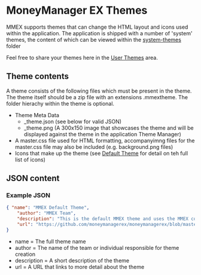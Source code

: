 # MoneyManager EX Themes

MMEX supports themes that can change the HTML layout and icons used within the application. The application is
shipped with a number of 'system' themes, the content of which can be viewed within the [system-themes](system-themes/README.md) folder

Feel free to share your themes here in the [User Themes](other-themes/README.md) area.

## Theme contents

A theme consists of the following files which must be present in the theme. The theme itself should be a zip file with an extensions .mmextheme. The folder hierachy within the theme is optional.

- Theme Meta Data
    - _theme.json (see below for valid JSON)
    - _theme.png (A 300x150 image that showcases the theme and will be displayed against the theme in the application Theme Manager)
- A master.css file used for HTML formatting, accompanyimng files for the master.css file may also be included (e.g. background.png files)
- Icons that make up the theme (see [Default Theme](system-themes/default/README.md) for detail on teh full list of icons)

## JSON content

### Example JSON

```json
{ "name": "MMEX Default Theme",
    "author": "MMEX Team",
    "description": "This is the default MMEX theme and uses the MMEX colour scheme. It is a simple 'duo color' theme",
    "url": "https://github.com/moneymanagerex/moneymanagerex/blob/master/resources/themes/default/readme.md"
}
```

- name = The full theme name
- author = The name of the team or individual responsible for theme creation
- description = A short description of the theme
- url = A URL that links to more detail about the theme

